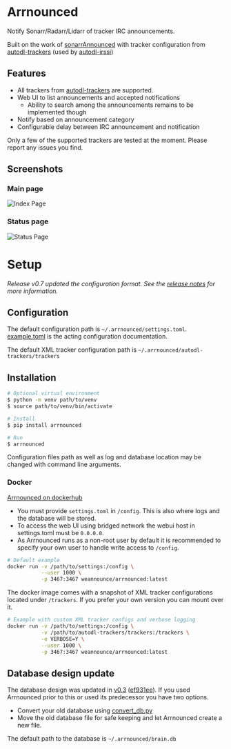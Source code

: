 # Arrnounced
Notify Sonarr/Radarr/Lidarr of tracker IRC announcements.

Built on the work of
[sonarrAnnounced](https://github.com/l3uddz/sonarrAnnounced) with tracker
configuration from
[autodl-trackers](https://github.com/autodl-community/autodl-trackers) (used by
[autodl-irssi](https://github.com/autodl-community/autodl-irssi))

## Features
* All trackers from
[autodl-trackers](https://github.com/autodl-community/autodl-trackers/tree/master/trackers)
are supported.
* Web UI to list announcements and accepted notifications
    * Ability to search among the announcements remains to be implemented though
* Notify based on announcement category
* Configurable delay between IRC announcement and notification

Only a few of the supported trackers are tested at the moment. Please report any issues you find.

## Screenshots

### Main page
![Index Page](https://raw.githubusercontent.com/weannounce/arrnounced/img/doc/index.PNG)
### Status page
![Status Page](https://raw.githubusercontent.com/weannounce/arrnounced/img/doc/status.gif)

# Setup

_Release v0.7 updated the configuration format. See the [release
notes](https://github.com/weannounce/arrnounced/releases/tag/v0.7) for more
information._

## Configuration
The default configuration path is `~/.arrnounced/settings.toml`.
[example.toml](https://github.com/weannounce/arrnounced/blob/master/example.toml)
is the acting configuration documentation.

The default XML tracker configuration path is `~/.arrnounced/autodl-trackers/trackers`

## Installation

```bash
# Optional virtual environment
$ python -m venv path/to/venv
$ source path/to/venv/bin/activate

# Install
$ pip install arrnounced

# Run
$ arrnounced
```

Configuration files path as well as log and database location may be changed with command line arguments.


### Docker
[Arrnounced on dockerhub](https://hub.docker.com/r/weannounce/arrnounced)

* You must provide `settings.toml` in `/config`. This is also where logs and the database will be stored.
* To access the web UI using bridged network the webui host in settings.toml must be `0.0.0.0`.
* As Arrnounced runs as a non-root user by default it is recommended to specify your own user to handle write access to `/config`.

```bash
# Default example
docker run -v /path/to/settings:/config \
           --user 1000 \
           -p 3467:3467 weannounce/arrnounced:latest
```

The docker image comes with a snapshot of XML tracker configurations located under `/trackers`. If you prefer your own version you can mount over it.

```bash
# Example with custom XML tracker configs and verbose logging
docker run -v /path/to/settings:/config \
           -v /path/to/autodl-trackers/trackers:/trackers \
           -e VERBOSE=Y \
           --user 1000 \
           -p 3467:3467 weannounce/arrnounced:latest
```

## Database design update
The database design was updated in [v0.3](https://github.com/weannounce/arrnounced/releases/tag/v0.3)
([ef931ee](https://github.com/weannounce/arrnounced/commit/ef931eef27348f82254d601f96d094a7b9f147bb)).
If you used Arrnounced prior to this or used its predecessor you have two options.
* Convert your old database using [convert_db.py](https://github.com/weannounce/arrnounced/blob/master/convert_db.py)
* Move the old database file for safe keeping and let Arrnounced create a new file.

The default path to the database is `~/.arrnounced/brain.db`
